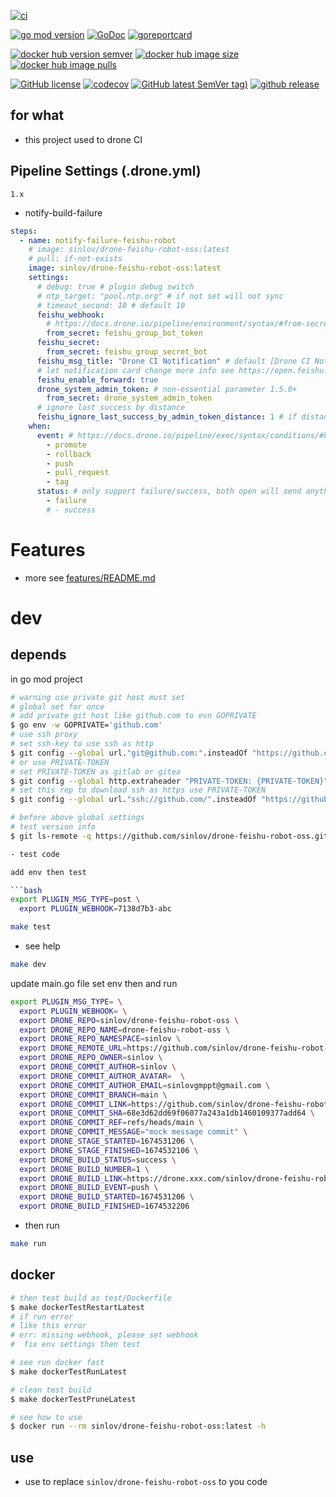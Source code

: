 [![ci](https://github.com/sinlov/drone-feishu-robot-oss/workflows/ci/badge.svg?branch=main)](https://github.com/sinlov/drone-feishu-robot-oss/actions/workflows/ci.yml)

[![go mod version](https://img.shields.io/github/go-mod/go-version/sinlov/drone-feishu-robot-oss?label=go.mod)](https://github.com/sinlov/drone-feishu-robot-oss)
[![GoDoc](https://godoc.org/github.com/sinlov/drone-feishu-robot-oss?status.png)](https://godoc.org/github.com/sinlov/drone-feishu-robot-oss)
[![goreportcard](https://goreportcard.com/badge/github.com/sinlov/drone-feishu-robot-oss)](https://goreportcard.com/report/github.com/sinlov/drone-feishu-robot-oss)

[![docker hub version semver](https://img.shields.io/docker/v/sinlov/drone-feishu-robot-oss?sort=semver)](https://hub.docker.com/r/sinlov/drone-feishu-robot-oss/tags?page=1&ordering=last_updated)
[![docker hub image size](https://img.shields.io/docker/image-size/sinlov/drone-feishu-robot-oss)](https://hub.docker.com/r/sinlov/drone-feishu-robot-oss)
[![docker hub image pulls](https://img.shields.io/docker/pulls/sinlov/drone-feishu-robot-oss)](https://hub.docker.com/r/sinlov/drone-feishu-robot-oss/tags?page=1&ordering=last_updated)

[![GitHub license](https://img.shields.io/github/license/sinlov/drone-feishu-robot-oss)](https://github.com/sinlov/drone-feishu-robot-oss)
[![codecov](https://codecov.io/gh/sinlov/drone-feishu-robot-oss/branch/FE-new-build-workflow/graph/badge.svg)](https://codecov.io/gh/sinlov/drone-feishu-robot-oss)
[![GitHub latest SemVer tag)](https://img.shields.io/github/v/tag/sinlov/drone-feishu-robot-oss)](https://github.com/sinlov/drone-feishu-robot-oss/tags)
[![github release](https://img.shields.io/github/v/release/sinlov/drone-feishu-robot-oss?style=social)](https://github.com/sinlov/drone-feishu-robot-oss/releases)

## for what

- this project used to drone CI

## Pipeline Settings (.drone.yml)

`1.x`

- notify-build-failure

```yaml
steps:
  - name: notify-failure-feishu-robot
    # image: sinlov/drone-feishu-robot-oss:latest
    # pull: if-not-exists
    image: sinlov/drone-feishu-robot-oss:latest
    settings:
      # debug: true # plugin debug switch
      # ntp_target: "pool.ntp.org" # if not set will not sync
      # timeout_second: 10 # default 10
      feishu_webhook:
        # https://docs.drone.io/pipeline/environment/syntax/#from-secrets
        from_secret: feishu_group_bot_token
      feishu_secret:
        from_secret: feishu_group_secret_bot
      feishu_msg_title: "Drone CI Notification" # default [Drone CI Notification]
      # let notification card change more info see https://open.feishu.cn/document/ukTMukTMukTM/uAjNwUjLwYDM14CM2ATN
      feishu_enable_forward: true
      drone_system_admin_token: # non-essential parameter 1.5.0+
        from_secret: drone_system_admin_token
      # ignore last success by distance
      feishu_ignore_last_success_by_admin_token_distance: 1 # if distance is 0 will not ignore, use 1 will let notify build change to success
    when:
      event: # https://docs.drone.io/pipeline/exec/syntax/conditions/#by-event
        - promote
        - rollback
        - push
        - pull_request
        - tag
      status: # only support failure/success, both open will send anything
        - failure
        # - success
```

# Features

- more see [features/README.md](features/README.md)

# dev

## depends

in go mod project

```bash
# warning use private git host must set
# global set for once
# add private git host like github.com to evn GOPRIVATE
$ go env -w GOPRIVATE='github.com'
# use ssh proxy
# set ssh-key to use ssh as http
$ git config --global url."git@github.com:".insteadOf "https://github.com/"
# or use PRIVATE-TOKEN
# set PRIVATE-TOKEN as gitlab or gitea
$ git config --global http.extraheader "PRIVATE-TOKEN: {PRIVATE-TOKEN}"
# set this rep to download ssh as https use PRIVATE-TOKEN
$ git config --global url."ssh://github.com/".insteadOf "https://github.com/"

# before above global settings
# test version info
$ git ls-remote -q https://github.com/sinlov/drone-feishu-robot-oss.git

- test code

add env then test

```bash
export PLUGIN_MSG_TYPE=post \
  export PLUGIN_WEBHOOK=7138d7b3-abc
```

```bash
make test
```

- see help

```bash
make dev
```

update main.go file set env then and run

```bash
export PLUGIN_MSG_TYPE= \
  export PLUGIN_WEBHOOK= \
  export DRONE_REPO=sinlov/drone-feishu-robot-oss \
  export DRONE_REPO_NAME=drone-feishu-robot-oss \
  export DRONE_REPO_NAMESPACE=sinlov \
  export DRONE_REMOTE_URL=https://github.com/sinlov/drone-feishu-robot-oss \
  export DRONE_REPO_OWNER=sinlov \
  export DRONE_COMMIT_AUTHOR=sinlov \
  export DRONE_COMMIT_AUTHOR_AVATAR=  \
  export DRONE_COMMIT_AUTHOR_EMAIL=sinlovgmppt@gmail.com \
  export DRONE_COMMIT_BRANCH=main \
  export DRONE_COMMIT_LINK=https://github.com/sinlov/drone-feishu-robot-oss/commit/68e3d62dd69f06077a243a1db1460109377add64 \
  export DRONE_COMMIT_SHA=68e3d62dd69f06077a243a1db1460109377add64 \
  export DRONE_COMMIT_REF=refs/heads/main \
  export DRONE_COMMIT_MESSAGE="mock message commit" \
  export DRONE_STAGE_STARTED=1674531206 \
  export DRONE_STAGE_FINISHED=1674532106 \
  export DRONE_BUILD_STATUS=success \
  export DRONE_BUILD_NUMBER=1 \
  export DRONE_BUILD_LINK=https://drone.xxx.com/sinlov/drone-feishu-robot-oss/1 \
  export DRONE_BUILD_EVENT=push \
  export DRONE_BUILD_STARTED=1674531206 \
  export DRONE_BUILD_FINISHED=1674532206
```

- then run

```bash
make run
```

## docker

```bash
# then test build as test/Dockerfile
$ make dockerTestRestartLatest
# if run error
# like this error
# err: missing webhook, please set webhook
#  fix env settings then test

# see run docker fast
$ make dockerTestRunLatest

# clean test build
$ make dockerTestPruneLatest

# see how to use
$ docker run --rm sinlov/drone-feishu-robot-oss:latest -h
```

## use

- use to replace
  `sinlov/drone-feishu-robot-oss` to you code
